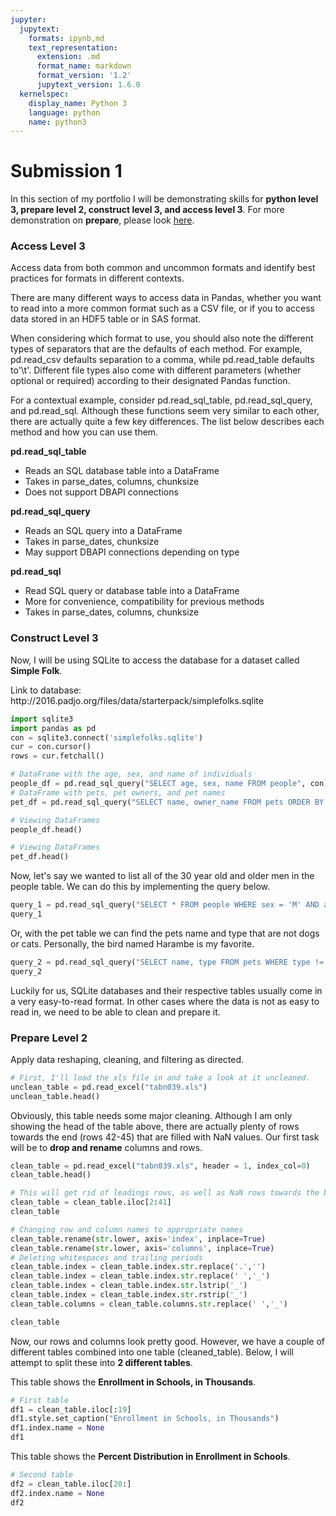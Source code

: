 ```yaml
---
jupyter:
  jupytext:
    formats: ipynb,md
    text_representation:
      extension: .md
      format_name: markdown
      format_version: '1.2'
      jupytext_version: 1.6.0
  kernelspec:
    display_name: Python 3
    language: python
    name: python3
---
```


# Submission 1
In this section of my portfolio I will be demonstrating skills for **python level 3, prepare level 2, construct level 3, and access level 3**. For more demonstration on **prepare**, please look [here](check1/submission_4.md).


### Access Level 3
Access data from both common and uncommon formats and identify best practices for formats in different contexts. 
<p>
There are many different ways to access data in Pandas, whether you want to read into a more common format such as a CSV file, or if you to access data stored in an HDF5 table or in SAS format. 
</p>
<p> 
When considering which format to use, you should also note the different types of separators that are the defaults of each method. For example, pd.read_csv defaults separation to a comma, while pd.read_table defaults to'\t'. Different file types also come with different parameters (whether optional or required) according to their designated Pandas function. 
</p>
<p>
For a contextual example, consider pd.read_sql_table, pd.read_sql_query, and pd.read_sql. Although these functions seem very similar to each other, there are actually quite a few key differences. The list below describes each method and how you can use them.
</p>


**pd.read_sql_table** 
* Reads an SQL database table into a DataFrame
* Takes in parse_dates, columns, chunksize
* Does not support DBAPI connections

**pd.read_sql_query**
* Reads an SQL query into a DataFrame
* Takes in parse_dates, chunksize
* May support DBAPI connections depending on type

**pd.read_sql** 
* Read SQL query or database table into a DataFrame
* More for convenience, compatibility for previous methods
* Takes in parse_dates, columns, chunksize


### Construct Level 3


Now, I will be using SQLite to access the database for a dataset called **Simple Folk**.
<p>
Link to database: http://2016.padjo.org/files/data/starterpack/simplefolks.sqlite

```python
import sqlite3
import pandas as pd
con = sqlite3.connect('simplefolks.sqlite')
cur = con.cursor()
rows = cur.fetchall()
```

```python
# DataFrame with the age, sex, and name of individuals
people_df = pd.read_sql_query("SELECT age, sex, name FROM people", con)
# DataFrame with pets, pet owners, and pet names
pet_df = pd.read_sql_query("SELECT name, owner_name FROM pets ORDER BY name", con)
```

```python
# Viewing DataFrames
people_df.head()
```

```python
# Viewing DataFrames
pet_df.head()
```

Now, let's say we wanted to list all of the 30 year old and older men in the people table. We can do this by implementing the query below.

```python
query_1 = pd.read_sql_query("SELECT * FROM people WHERE sex = 'M' AND age >= 30", con)
query_1
```

Or, with the pet table we can find the pets name and type that are not dogs or cats. Personally, the bird named Harambe is my favorite.

```python
query_2 = pd.read_sql_query("SELECT name, type FROM pets WHERE type != 'cat' and TYPE != 'dog'", con)
query_2
```

Luckily for us, SQLite databases and their respective tables usually come in a very easy-to-read format. In other cases where the data is not as easy to read in, we need to be able to clean and prepare it.


### Prepare Level 2
Apply data reshaping, cleaning, and filtering as directed.

```python
# First, I'll load the xls file in and take a look at it uncleaned.
unclean_table = pd.read_excel("tabn039.xls")
unclean_table.head()
```

Obviously, this table needs some major cleaning. Although I am only showing the head of the table above, there are actually plenty of rows towards the end (rows 42-45) that are filled with NaN values. Our first task will be to **drop and rename** columns and rows.

```python
clean_table = pd.read_excel("tabn039.xls", header = 1, index_col=0)
clean_table.head()
```

```python
# This will get rid of leadings rows, as well as NaN rows towards the bottom
clean_table = clean_table.iloc[2:41]
clean_table
```

```python
# Changing row and column names to appropriate names
clean_table.rename(str.lower, axis='index', inplace=True)
clean_table.rename(str.lower, axis='columns', inplace=True)
# Deleting whitespaces and trailing periods
clean_table.index = clean_table.index.str.replace('.','')
clean_table.index = clean_table.index.str.replace(' ','_')
clean_table.index = clean_table.index.str.lstrip('_')
clean_table.index = clean_table.index.str.rstrip('_')
clean_table.columns = clean_table.columns.str.replace(' ','_')
```

```python
clean_table
```

Now, our rows and columns look pretty good. However, we have a couple of different tables combined into one table (cleaned_table). Below, I will attempt to split these into **2 different tables**.


This table shows the **Enrollment in Schools, in Thousands**.

```python
# First table
df1 = clean_table.iloc[:19]
df1.style.set_caption("Enrollment in Schools, in Thousands")
df1.index.name = None
df1
```

This table shows the **Percent Distribution in Enrollment in Schools**.

```python
# Second table
df2 = clean_table.iloc[20:]
df2.index.name = None
df2
```

